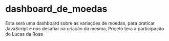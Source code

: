 # dashboard_de_moedas
Esta será uma dashboard sobre as variações de moedas, para praticar JavaScript e nos desafiar na criação da mesma, Projeto tera a participação de Lucas da Rosa 
